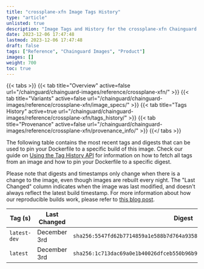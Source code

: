 ```yaml
---
title: "crossplane-xfn Image Tags History"
type: "article"
unlisted: true
description: "Image Tags and History for the crossplane-xfn Chainguard Image"
date: 2023-12-06 17:47:48
lastmod: 2023-12-06 17:47:48
draft: false
tags: ["Reference", "Chainguard Images", "Product"]
images: []
weight: 700
toc: true
---
```


{{< tabs >}}
{{< tab title="Overview" active=false url="/chainguard/chainguard-images/reference/crossplane-xfn/" >}}
{{< tab title="Variants" active=false url="/chainguard/chainguard-images/reference/crossplane-xfn/image_specs/" >}}
{{< tab title="Tags History" active=true url="/chainguard/chainguard-images/reference/crossplane-xfn/tags_history/" >}}
{{< tab title="Provenance" active=false url="/chainguard/chainguard-images/reference/crossplane-xfn/provenance_info/" >}}
{{</ tabs >}}

The following table contains the most recent tags and digests that can be used to pin your Dockerfile to a specific build of this image. Check our guide on [Using the Tag History API](/chainguard/chainguard-images/using-the-tag-history-api/) for information on how to fetch all tags from an image and how to pin your Dockerfile to a specific digest.

Please note that digests and timestamps only change when there is a change to the image, even though images are rebuilt every night. The "Last Changed" column indicates when the image was last modified, and doesn't always reflect the latest build timestamp. For more information about how our reproducible builds work, please refer to [this blog post](https://www.chainguard.dev/unchained/reproducing-chainguards-reproducible-image-builds).

| Tag (s)       | Last Changed | Digest                                                                    |
|---------------|--------------|---------------------------------------------------------------------------|
|  `latest-dev` | December 3rd | `sha256:5547fd62b7714859a1e588b7d764a9358befbfb9aeb6f8b0e1fe9955e2608682` |
|  `latest`     | December 3rd | `sha256:1c713dac69a0e1b40026dfceb550b96b92a988fa5b5ac3774e3b4b06a994ff08` |

